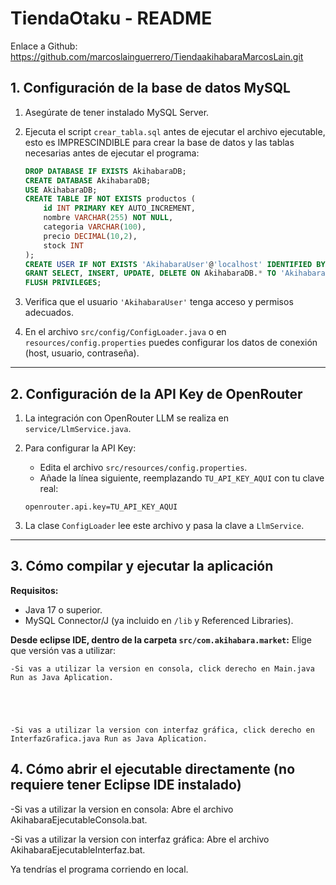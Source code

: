 # TiendaOtaku - README
Enlace a Github:  https://github.com/marcoslainguerrero/TiendaakihabaraMarcosLain.git
## 1. Configuración de la base de datos MySQL

1. Asegúrate de tener instalado MySQL Server.  
2. Ejecuta el script `crear_tabla.sql` antes de ejecutar el archivo ejecutable, esto es IMPRESCINDIBLE para crear la base de datos y las tablas necesarias antes de ejecutar el programa:

    ```sql
    DROP DATABASE IF EXISTS AkihabaraDB;
    CREATE DATABASE AkihabaraDB;
    USE AkihabaraDB;
    CREATE TABLE IF NOT EXISTS productos (
        id INT PRIMARY KEY AUTO_INCREMENT,
        nombre VARCHAR(255) NOT NULL,
        categoria VARCHAR(100),
        precio DECIMAL(10,2),
        stock INT
    );
    CREATE USER IF NOT EXISTS 'AkihabaraUser'@'localhost' IDENTIFIED BY 'TiendaOtaku23';
    GRANT SELECT, INSERT, UPDATE, DELETE ON AkihabaraDB.* TO 'AkihabaraUser'@'localhost';
    FLUSH PRIVILEGES;
    ```

3. Verifica que el usuario `'AkihabaraUser'` tenga acceso y permisos adecuados.  
4. En el archivo `src/config/ConfigLoader.java` o en `resources/config.properties` puedes configurar los datos de conexión (host, usuario, contraseña).

---

## 2. Configuración de la API Key de OpenRouter

1. La integración con OpenRouter LLM se realiza en `service/LlmService.java`.  
2. Para configurar la API Key:  
    - Edita el archivo `src/resources/config.properties`.  
    - Añade la línea siguiente, reemplazando `TU_API_KEY_AQUI` con tu clave real:

    ```properties
    openrouter.api.key=TU_API_KEY_AQUI
    ```

3. La clase `ConfigLoader` lee este archivo y pasa la clave a `LlmService`.

---

## 3. Cómo compilar y ejecutar la aplicación

**Requisitos:**  
- Java 17 o superior.  
- MySQL Connector/J (ya incluido en `/lib` y Referenced Libraries).

**Desde eclipse IDE, dentro de la carpeta `src/com.akihabara.market`:**
Elige que versión vas a utilizar:      
 
  	-Si vas a utilizar la version en consola, click derecho en Main.java Run as Java Aplication.    
  	 
  	 
    
    
    
  	-Si vas a utilizar la version con interfaz gráfica, click derecho en InterfazGrafica.java Run as Java Aplication.   

## 4. Cómo abrir el ejecutable directamente (no requiere tener Eclipse IDE instalado)
-Si vas a utilizar la version en consola: Abre el archivo AkihabaraEjecutableConsola.bat.       

 
-Si vas a utilizar la version con interfaz gráfica: Abre el archivo AkihabaraEjecutableInterfaz.bat.        




Ya tendrías el programa corriendo en local.

